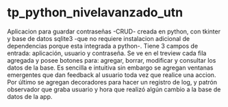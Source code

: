 # tp_python_nivelavanzado_utn
Aplicacion para guardar contraseñas -CRUD- creada en python, con tkinter y base de datos sqlite3 -que no requiere instalacion adicional de dependencias porque esta integrada a python-. Tiene 3 campos de entrada: aplicación, usuario y contraseña. Se ve en el treview cada fila agregada y posee botones para: agregar, borrar, modificar y consultar los datos de la base. Es sencilla e intuitiva sin embargo se agregan ventanas emergentes que dan feedback al usuario toda vez que realice una accion.
Por último se agregan decoradores para hacer un registro de log, y patrón observador que graba usuario y hora que realizó algún cambio a la base de datos de la app.
